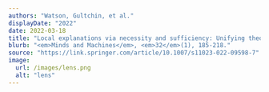 ```yaml
---
authors: "Watson, Gultchin, et al."
displayDate: "2022"
date: 2022-03-18
title: "Local explanations via necessity and sufficiency: Unifying theory and practice"
blurb: "<em>Minds and Machines</em>, <em>32</em>(1), 185-218."
source: "https://link.springer.com/article/10.1007/s11023-022-09598-7"
image:
  url: /images/lens.png
  alt: "lens"
---
```

